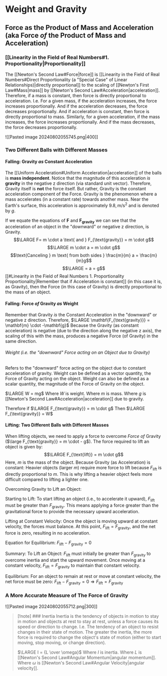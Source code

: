 # Weight and Gravity
## Force as the Product of Mass and Acceleration (aka Force *of* the Product of Mass and Acceleration)
### [[Linearity in the Field of Real Numbers#1. Proportionality|Proportionality]]
The [[Newton's Second Law#Force|force]] is [[Linearity in the Field of Real Numbers#Direct Proportionality (a "Special Case" of Linear Relationships)|directly proportional]] to the scaling of [[Newton's First Law#Mass|mass]] by [[Newton's Second Law#Acceleration|acceleration]].
	Therefore, if a mass is constant, then force is directly proportional to acceleration.
		I.e. For a given mass, if the acceleration increases, the force increases proportionally.
			 And if the acceleration decreases, the force decreases proportionally.
	And if acceleration is constant, then force is directly proportional to mass.
		 Similarly, for a given acceleration, if the mass increases, the force increases proportionally. 
			 And if the mass decreases, the force decreases proportionally.

![[Pasted image 20240802055745.png|400]]
### Two Different Balls with Different Masses

#### Falling: Gravity *as* Constant Acceleration
The [[Uniform Acceleration#Uniform Acceleration|acceleration]] of the balls is **mass independent**.
	Notice that the magnitude of this acceleration *is* **gravity** in the negative z direction (via standard unit vector).
		Therefore, Gravity itself is **not** the force itself. 
			But rather, Gravity is the constant acceleration component of the Force. 
				Gravity is the phenomenon where a mass accelerates (in a constant rate) towards another mass. 
					Near the Earth's surface, this acceleration is approximately $9.8 , \text{m/s}^2$ and is denoted by $g$.

If we equate the equations of $\mathbf{F}$ and $\mathbf{F_{gravity}}$ we can see that the acceleration of an object in the "downward" or negative z direction, is Gravity.
$$\LARGE F= m \cdot a \text{ and } F_{\text{gravity}} = m \cdot g$$
$$\LARGE m \cdot a = m \cdot g$$
$$\text{Canceling } m \text{ from both sides } \frac{m}{m} a = \frac{m}{m}g$$
$$\LARGE = a = g$$
[[#Linearity in the Field of Real Numbers 1. Proportionality Proportionality|Remember that if Acceleration is constant]] (in this case it is, as Gravity), then the Force (in this case of Gravity) is directly proportional to the mass of an object.
#### Falling: Force *of* Gravity *as* Weight
Remember that Gravity *is* the Constant Acceleration in the "downward" or negative z direction.
	Therefore, $\LARGE \mathbf{F_{\text{gravity}}} = \mathbf{m} \cdot -\mathbf{g}$
		Because the Gravity (as constant acceleration) is negative (due to the direction along the negative z axis), the scaling of this with the mass, produces a negative Force (of Gravity) in the same direction.
###### Weight (i.e. the "downward" Force acting on an Object due to Gravity)
Refers to the "downward" force acting on the object due to constant acceleration of gravity.
	Weight can be defined as a vector quantity, the Force of Gravity acting on the object. 
		Weight can also be defined as a scalar quantity, the magnitude of the Force of Gravity on the object. 

$\LARGE W = mg$
Where $W$ is weight.
	Where $m$ is mass.
	Where $g$ is [[Newton's Second Law#Acceleration|acceleration]] due to gravity.

Therefore if $\LARGE F_{\text{gravity}} = m \cdot g$
	Then $\LARGE F_{\text{gravity}} = W$
#### Lifting: Two Different Balls with Different Masses
When lifting objects, we need to apply a force to overcome *Force of* Gravity ($\large F_{\text{gravity}} = m \cdot - g$). 
	The force required to lift an object is given by:
$$\LARGE F_{\text{lift}} = m \cdot g$$
Here, $m$ is the mass of the object.
	Because Gravity (as Acceleration) is constant:
		Heavier objects (larger $m$) require more force to lift because $F_{\text{lift}}$ is directly proportional to $m$. 
			This is why lifting a heavier object feels more difficult compared to lifting a lighter one.

Overcoming Gravity to Lift an Object:

Starting to Lift:
To start lifting an object (i.e., to accelerate it upward), $F_{\text{lift}}$ must be greater than $F_{\text{gravity}}$. 
This means applying a force greater than the gravitational force to provide the necessary upward acceleration.

Lifting at Constant Velocity:
Once the object is moving upward at constant velocity, the forces must balance.
At this point, $F_{\text{lift}} = F_{\text{gravity}}$, and the net force is zero, resulting in no acceleration.

Equation for Equilibrium:
$F_{\text{lift}} - F_{\text{gravity}} = 0$

Summary:
To Lift an Object:
$F_{\text{lift}}$ must initially be greater than $F_{\text{gravity}}$ to overcome inertia and start the upward movement.
Once moving at a constant velocity, $F_{\text{lift}} = F_{\text{gravity}}$ to maintain that constant velocity.

Equilibrium:
For an object to remain at rest or move at constant velocity, the net force must be zero:
$F_{\text{lift}} - F_{\text{gravity}} = 0 \Rightarrow F_{\text{lift}} = F_{\text{gravity}}$

### A More Accurate Measure of The Force of Gravity
			

![[Pasted image 20240802055712.png|300]]
> [!note] ### Inertia
> Inertia is the tendency of objects in motion to stay in motion and objects at rest to stay at rest, unless a force causes its speed or direction to change. 
> 	I.e. The tendency of an object to resist changes in their state of motion. 
> 		The greater the inertia, the more force is required to change the object's state of motion (either to start moving, stop moving, or change direction).
> 
> $\LARGE I = {L \over \omega}$
> 	Where $I$ is inertia.
> 	Where $L$ is [[Newton's Second Law#Angular Momentum|angular momentum]].
> 	Where $\omega$ is [[Newton's Second Law#Angular Velocity|angular velocity]].

